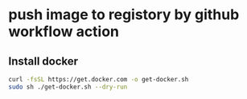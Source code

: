 # push image to registory by github workflow action

## Install docker
```bash
curl -fsSL https://get.docker.com -o get-docker.sh
sudo sh ./get-docker.sh --dry-run
```